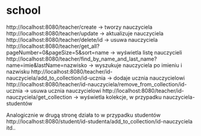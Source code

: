 # school
http://localhost:8080/teacher/create	-> tworzy nauczyciela
http://localhost:8080/teacher/update	-> aktualizuje nauczyciela
http://localhost:8080/teacher/delete/id	-> usuwa nauczyciela
http://localhost:8080/teacher/get_all?pageNumber=0&pageSize=5&sort=name	-> wyświetla listę nauczycieli
http://localhost:8080/teacher/find_by_name_and_last_name?name=imie&lastName=nazwisko	->  wyszukuje nauczyciela po imieniu i nazwisku
http://localhost:8080/teacher/id-nauczyciela/add_to_collection/id-ucznia	-> dodaje ucznia nauczycielowi
http://localhost:8080/teacher/id-nauczyciela/remove_from_collection/id-ucznia	-> usuwa ucznia nauczycielowi
http://localhost:8080/teacher/id-nauczyciela/get_collection	-> wyświetla kolekcje, w przypadku nauczyciela- studentów

Analogicznie w drugą stronę działa to w przypadku studentów
http://localhost:8080/student/id-studenta/add_to_collection/id-nauczyciela
itd..
